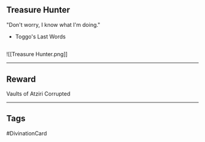 ## Treasure Hunter
"Don't worry, I know what I'm doing."
- Toggo's Last Words
## 
![[Treasure Hunter.png]]

---
## Reward
Vaults of Atziri
Corrupted

---
## Tags
#DivinationCard